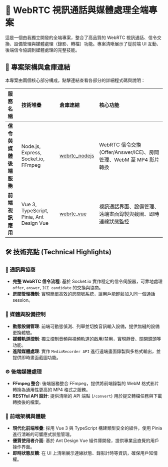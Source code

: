 # 🚀 WebRTC 視訊通話與媒體處理全端專案

這是一個由我獨立開發的全端專案，整合了高品質的 WebRTC 視訊通話、信令交換、設備管理與媒體處理（錄影、轉檔）功能。專案清晰展示了從前端 UI 互動、後端信令協調到媒體處理的完整技能。

## 📁 專案架構與倉庫連結

本專案由兩個核心部分構成，點擊連結查看各部分的詳細程式碼與說明：

| 服務名稱 | 技術堆疊 | 倉庫連結 | 核心功能 |
| :--- | :--- | :--- | :--- |
| **信令與媒體後端服務** | Node.js, Express, Socket.io, FFmpeg | [webrtc_nodejs](https://github.com/lauchiwai/webrtc_nodejs) | WebRTC 信令交換 (Offer/Answer/ICE)、房間管理、WebM 至 MP4 影片轉換 |
| **前端視訊應用** | Vue 3, TypeScript, Pinia, Ant Design Vue | [webrtc_vue](https://github.com/lauchiwai/webrtc_vue) | 視訊通話界面、設備管理、遠端畫面錄製與截圖、即時連線狀態監控 |

## 🛠️ 技術亮點 (Technical Highlights)

### 🔐 通訊與協商
- **完整 WebRTC 信令流程**: 基於 Socket.io 實作穩定的信令伺服器，可靠地處理 `offer`, `answer`, `ICE candidate` 的交換與協商。
- **房間管理機制**: 實現簡單高效的房間號系統，讓用戶能輕鬆加入同一個通話 session。

### 🎥 媒體與設備控制
- **動態設備管理**: 前端可動態偵測、列舉並切換音訊輸入設備，提供無縫的設備更換體驗。
- **媒體軌道控制**: 獨立控制音頻與視頻軌道的啟用/禁用，實現靜音、關閉鏡頭等功能。
- **進階媒體處理**: 實作 `MediaRecorder API` 進行遠端畫面錄製與多格式輸出，並提供即時畫面截圖功能。

### ⚙️ 後端媒體處理
- **FFmpeg 整合**: 後端服務整合 FFmpeg，提供將前端錄製的 WebM 格式影片轉換為通用性更高的 MP4 格式之服務。
- **RESTful API 設計**: 提供清晰的 API 端點 (`/convert`) 用於提交轉檔任務與下載轉換後的檔案。

### 🚀 前端架構與體驗
- **現代化前端堆疊**: 採用 Vue 3 與 TypeScript 構建類型安全的組件，使用 Pinia 進行清晰的可響應式狀態管理。
- **優質使用者介面**: 基於 Ant Design Vue 組件庫開發，提供專業且直覺的用戶操作界面。
- **即時狀態反饋**: 在 UI 上清晰展示連線狀態、錄影計時等資訊，確保用戶知情權。

